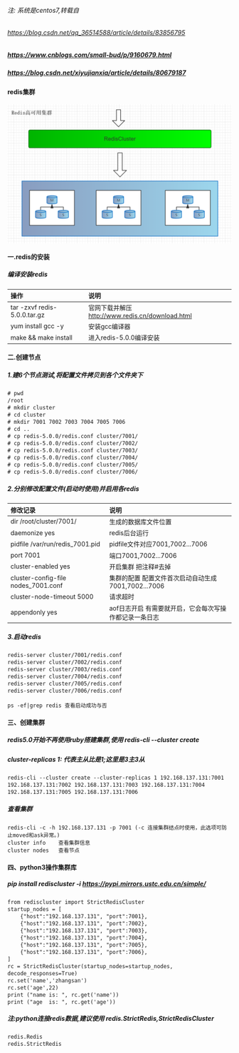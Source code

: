 ###### 注: 系统是centos7,转载自
###### https://blog.csdn.net/qq_36514588/article/details/83856795
##### https://www.cnblogs.com/small-bud/p/9160679.html
##### https://blog.csdn.net/xiyujianxia/article/details/80679187

#### redis集群
<!-- ![avatar](redis1.png =700x440) -->
<img src="redis1.png" width="700" hegiht="440" align=center />

#### 一.redis的安装
#####   编译安装redis
| 操作 | 说明 |
| :------ | :------ |
| tar -zxvf redis-5.0.0.tar.gz | 官网下载并解压 http://www.redis.cn/download.html |
| yum install gcc -y | 安装gcc编译器 |
| make && make install | 进入redis-5.0.0编译安装 |
    
#### 二.创建节点
#####     1.建6个节点测试,将配置文件拷贝到各个文件夹下
    # pwd
    /root
    # mkdir cluster
    # cd cluster
    # mkdir 7001 7002 7003 7004 7005 7006
    # cd ..
    # cp redis-5.0.0/redis.conf cluster/7001/
    # cp redis-5.0.0/redis.conf cluster/7002/
    # cp redis-5.0.0/redis.conf cluster/7003/
    # cp redis-5.0.0/redis.conf cluster/7004/
    # cp redis-5.0.0/redis.conf cluster/7005/
    # cp redis-5.0.0/redis.conf cluster/7006/
    
#####     2.分别修改配置文件(启动时使用)并启用各redis

|修改记录 | 说明|
|:----- | :------ |
|dir /root/cluster/7001/|生成的数据库文件位置|
|daemonize    yes|redis后台运行
|pidfile  /var/run/redis_7001.pid | pidfile文件对应7001,7002...7006
|port  7001|端口7001,7002...7006
|cluster-enabled  yes|开启集群  把注释#去掉
|cluster-config-file  nodes_7001.conf|集群的配置  配置文件首次启动自动生成 7001,7002...7006
|cluster-node-timeout  5000|请求超时
|appendonly  yes|aof日志开启  有需要就开启，它会每次写操作都记录一条日志

#####     3.启动redis
    redis-server cluster/7001/redis.conf
    redis-server cluster/7002/redis.conf
    redis-server cluster/7003/redis.conf
    redis-server cluster/7004/redis.conf
    redis-server cluster/7005/redis.conf
    redis-server cluster/7006/redis.conf
    
    ps -ef|grep redis 查看启动成功与否


#### 三、创建集群
#####     redis5.0开始不再使用ruby搭建集群,使用 redis-cli --cluster create
#####     cluster-replicas 1: 代表主从比是1;这里是3主3从
    
    redis-cli --cluster create --cluster-replicas 1 192.168.137.131:7001 192.168.137.131:7002 192.168.137.131:7003 192.168.137.131:7004 192.168.137.131:7005 192.168.137.131:7006 

#####     查看集群
    redis-cli -c -h 192.168.137.131 -p 7001 (-c 连接集群结点时使用，此选项可防止moved和ask异常。)
    cluster info    查看集群信息
    cluster nodes   查看节点
    
     
#### 四、python3操作集群库
##### pip install rediscluster -i https://pypi.mirrors.ustc.edu.cn/simple/ 
    
    from rediscluster import StrictRedisCluster
    startup_nodes = [
        {"host":"192.168.137.131", "port":7001},
        {"host":"192.168.137.131", "port":7002},
        {"host":"192.168.137.131", "port":7003},
        {"host":"192.168.137.131", "port":7004},
        {"host":"192.168.137.131", "port":7005},
        {"host":"192.168.137.131", "port":7006},
    ]
    rc = StrictRedisCluster(startup_nodes=startup_nodes, decode_responses=True)
    rc.set('name','zhangsan')
    rc.set('age',22)
    print ("name is: ", rc.get('name'))
    print ("age  is: ", rc.get('age'))
    
##### 注:python连接redis数据,建议使用 redis.StrictRedis,StrictRedisCluster
    redis.Redis 
    redis.StrictRedis

